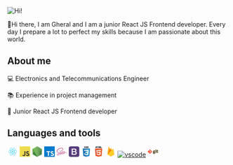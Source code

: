 ![Hi!](https://user-images.githubusercontent.com/103468156/195479141-52c887b0-c031-468c-829d-5b0d480acce6.png)

👋Hi there, I am Gheral and I am a junior React JS Frontend developer. Every day I prepare a lot to perfect my skills because I am passionate about this world.

## About me 
💻 Electronics and Telecommunications Engineer

📚 Experience in project management

👾 Junior React JS Frontend developer

## Languages and tools
   [<img src="https://raw.githubusercontent.com/github/explore/80688e429a7d4ef2fca1e82350fe8e3517d3494d/topics/react/react.png" alt="" width="24">](https://es.reactjs.org/) 
   [<img src="https://raw.githubusercontent.com/github/explore/80688e429a7d4ef2fca1e82350fe8e3517d3494d/topics/javascript/javascript.png" alt="jQuery" width="24">](https://developer.mozilla.org/en-US/docs/Web/JavaScript) 
   [<img src="https://raw.githubusercontent.com/github/explore/80688e429a7d4ef2fca1e82350fe8e3517d3494d/topics/nodejs/nodejs.png" alt="" width="24">](https://nodejs.org/es/) 
   [<img src="https://raw.githubusercontent.com/github/explore/80688e429a7d4ef2fca1e82350fe8e3517d3494d/topics/typescript/typescript.png" alt="" width="24">](https://www.typescriptlang.org/) 
   [<img src="https://raw.githubusercontent.com/devicons/devicon/master/icons/sass/sass-original.svg" alt="" width="24">](https://sass-lang.com) 
   [<img src="https://raw.githubusercontent.com/github/explore/80688e429a7d4ef2fca1e82350fe8e3517d3494d/topics/bootstrap/bootstrap.png" alt="Bootstrap" width="24">](https://getbootstrap.com/) 
   [<img src="https://raw.githubusercontent.com/devicons/devicon/master/icons/css3/css3-original-wordmark.svg" alt="" width="24">](https://www.w3schools.com/css/) 
   [<img src="https://raw.githubusercontent.com/devicons/devicon/master/icons/html5/html5-original-wordmark.svg" alt="" width="24">](https://www.w3.org/html/) 
   [<img src="https://raw.githubusercontent.com/github/explore/80688e429a7d4ef2fca1e82350fe8e3517d3494d/topics/firebase/firebase.png" alt="firebase" width="24">](https://firebase.google.com/) 
   [<img src="https://upload.wikimedia.org/wikipedia/commons/thumb/2/2d/Visual_Studio_Code_1.18_icon.svg/1200px-Visual_Studio_Code_1.18_icon.svg.png" alt="vscode" width="24">](https://code.visualstudio.com/) 
   [<img src="https://raw.githubusercontent.com/github/explore/80688e429a7d4ef2fca1e82350fe8e3517d3494d/topics/git/git.png" alt="Git" width="24">](https://git-scm.com/) 
   
<!--  
![GitHub Stats](https://github-readme-stats.vercel.app/api?username=GheraldineSalazarL&theme=radical)
-->
